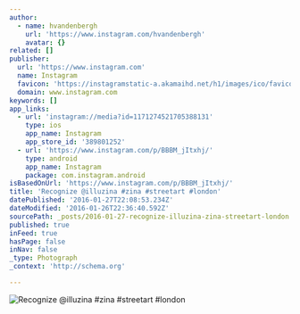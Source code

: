 ```yaml
---
author:
  - name: hvandenbergh
    url: 'https://www.instagram.com/hvandenbergh'
    avatar: {}
related: []
publisher:
  url: 'https://www.instagram.com'
  name: Instagram
  favicon: 'https://instagramstatic-a.akamaihd.net/h1/images/ico/favicon.ico/7cdab0872b15.ico'
  domain: www.instagram.com
keywords: []
app_links:
  - url: 'instagram://media?id=1171274521705388131'
    type: ios
    app_name: Instagram
    app_store_id: '389801252'
  - url: 'https://www.instagram.com/p/BBBM_jItxhj/'
    type: android
    app_name: Instagram
    package: com.instagram.android
isBasedOnUrl: 'https://www.instagram.com/p/BBBM_jItxhj/'
title: 'Recognize @illuzina #zina #streetart #london'
datePublished: '2016-01-27T22:08:53.234Z'
dateModified: '2016-01-26T22:36:40.592Z'
sourcePath: _posts/2016-01-27-recognize-illuzina-zina-streetart-london.md
published: true
inFeed: true
hasPage: false
inNav: false
_type: Photograph
_context: 'http://schema.org'

---
```

![Recognize &commat;illuzina &num;zina &num;streetart &num;london](https://scontent.cdninstagram.com/hphotos-xfa1/t51.2885-15/s640x640/sh0.08/e35/12543267_897004510415775_169510714_n.jpg)